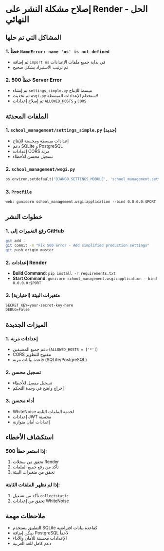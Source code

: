 # إصلاح مشكلة النشر على Render - الحل النهائي

## المشاكل التي تم حلها

### 1. خطأ `NameError: name 'os' is not defined`
- تم إضافة `import os` في بداية جميع ملفات الإعدادات
- تم ترتيب الاستيراد بشكل صحيح

### 2. خطأ 500 Server Error
- تم إنشاء `settings_simple.py` مبسط للإنتاج
- تم تحديث `wsgi.py` لاستخدام الإعدادات المبسطة
- تم إصلاح إعدادات `ALLOWED_HOSTS` و `CORS`

## الملفات المحدثة

### 1. `school_management/settings_simple.py` (جديد)
- إعدادات مبسطة ومحسنة للإنتاج
- دعم SQLite و PostgreSQL
- إعدادات CORS مرنة
- تسجيل محسن للأخطاء

### 2. `school_management/wsgi.py`
```python
os.environ.setdefault('DJANGO_SETTINGS_MODULE', 'school_management.settings_simple')
```

### 3. `Procfile`
```
web: gunicorn school_management.wsgi:application --bind 0.0.0.0:$PORT
```

## خطوات النشر

### 1. رفع التغييرات إلى GitHub
```bash
git add .
git commit -m "Fix 500 error - Add simplified production settings"
git push origin master
```

### 2. إعدادات Render
- **Build Command**: `pip install -r requirements.txt`
- **Start Command**: `gunicorn school_management.wsgi:application --bind 0.0.0.0:$PORT`

### 3. متغيرات البيئة (اختيارية)
```
SECRET_KEY=your-secret-key-here
DEBUG=False
```

## الميزات الجديدة

### 1. إعدادات مرنة
- دعم جميع المضيفين (`ALLOWED_HOSTS = ['*']`)
- CORS مفتوح للتطوير
- قاعدة بيانات مرنة (SQLite/PostgreSQL)

### 2. تسجيل محسن
- تسجيل مفصل للأخطاء
- إخراج واضح في وحدة التحكم

### 3. أداء محسن
- WhiteNoise لخدمة الملفات الثابتة
- إعدادات JWT محسنة
- إعدادات أمان متوازنة

## استكشاف الأخطاء

### إذا استمر خطأ 500:
1. تحقق من سجلات Render
2. تأكد من رفع جميع الملفات
3. تحقق من متغيرات البيئة

### إذا لم تظهر الملفات الثابتة:
1. تأكد من تشغيل `collectstatic`
2. تحقق من إعدادات WhiteNoise

## ملاحظات مهمة

- التطبيق يستخدم SQLite كقاعدة بيانات افتراضية
- يمكن إضافة PostgreSQL لاحقاً
- الإعدادات محسنة للأمان والأداء
- دعم كامل للغة العربية
